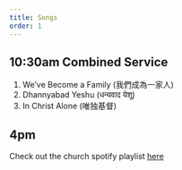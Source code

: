 ```yaml
---
title: Songs
order: 1
---
```


## 10:30am Combined Service
1. We’ve Become a Family (我們成為一家人)
2. Dhannyabad Yeshu (धन्यवाद येशू)
3. In Christ Alone (唯独基督)

## 4pm

Check out the church spotify playlist [here](https://open.spotify.com/playlist/3gh0ZKXkJBDbNEnZqJJDXj?si=0908aa3f87544643)
